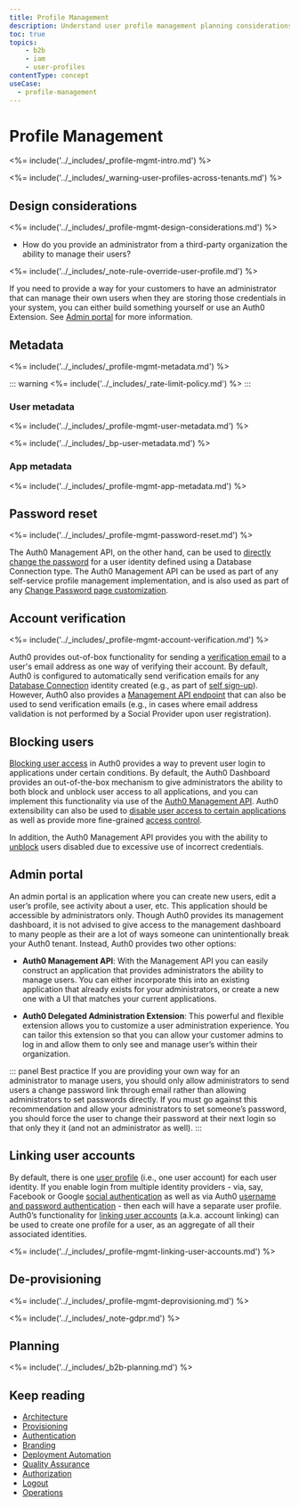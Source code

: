 ```yaml
---
title: Profile Management
description: Understand user profile management planning considerations for your B2B implementation. 
toc: true
topics:
    - b2b
    - iam
    - user-profiles
contentType: concept
useCase:
  - profile-management
---
```

# Profile Management

<%= include('../_includes/_profile-mgmt-intro.md') %>

<%= include('../_includes/_warning-user-profiles-across-tenants.md') %>

## Design considerations

<%= include('../_includes/_profile-mgmt-design-considerations.md') %>
* How do you provide an administrator from a third-party organization the ability to manage their users?

<%= include('../_includes/_note-rule-override-user-profile.md') %>

If you need to provide a way for your customers to have an administrator that can manage their own users when they are storing those credentials in your system, you can either build something yourself or use an Auth0 Extension. See [Admin portal](#admin-portal) for more information.

## Metadata

<%= include('../_includes/_profile-mgmt-metadata.md') %>

::: warning
<%= include('../_includes/_rate-limit-policy.md') %>
:::

### User metadata

<%= include('../_includes/_profile-mgmt-user-metadata.md') %>

<%= include('../_includes/_bp-user-metadata.md') %>

### App metadata

<%= include('../_includes/_profile-mgmt-app-metadata.md') %>

## Password reset

<%= include('../_includes/_profile-mgmt-password-reset.md') %>

The Auth0 Management API, on the other hand, can be used to [directly change the password](/connections/database/password-change#directly-set-the-new-password) for a user identity defined using a Database Connection type. The Auth0 Management API can be used as part of any self-service profile management implementation, and is also used as part of any [Change Password page customization](/architecture-scenarios/b2b/b2b-branding#change-password-page-customization). 

## Account verification

<%= include('../_includes/_profile-mgmt-account-verification.md') %>

Auth0 provides out-of-box functionality for sending a [verification email](/email/custom#verification-email) to a user's email address as one way of verifying their account. By default, Auth0 is configured to automatically send verification emails for any [Database Connection](/connections/database) identity created (e.g., as part of [self sign-up](/architecture-scenarios/b2b/b2b-provisioning#self-sign-up)). However, Auth0 also provides a [Management API endpoint](/api/v2#!/Tickets/post_email_verification) that can also be used to send verification emails (e.g., in cases where email address validation is not performed by a Social Provider upon user registration). 

## Blocking users 

[Blocking user access](/users/guides/block-and-unblock-users) in Auth0 provides a way to prevent user login to applications under certain conditions. By default, the Auth0 Dashboard provides an out-of-the-box mechanism to give administrators the ability to both block and unblock user access to all applications, and you can implement this functionality via use of the [Auth0 Management API](/api/management/v2#!/Users/patch_users_by_id). Auth0 extensibility can also be used to [disable user access to certain applications](/users/guides/manage-user-access-to-applications) as well as provide more fine-grained [access control](/architecture-scenarios/b2b/b2b-authorization).

In addition, the Auth0 Management API provides you with the ability to [unblock](/api/management/v2#!/User_Blocks/delete_user_blocks_by_id) users disabled due to excessive use of incorrect credentials.  

## Admin portal

An admin portal is an application where you can create new users, edit a user’s profile, see activity about a user, etc.  This application should be accessible by administrators only.  Though Auth0 provides its management dashboard, it is not advised to give access to the management dashboard to many people as their are a lot of ways someone can unintentionally break your Auth0 tenant.  Instead, Auth0 provides two other options:

* **Auth0 Management API**: With the Management API you can easily construct an application that provides administrators the ability to manage users.  You can either incorporate this into an existing application that already exists for your administrators, or create a new one with a UI that matches your current applications.

* **Auth0 Delegated Administration Extension**: This powerful and flexible extension allows you to customize a user administration experience.  You can tailor this extension so that you can allow your customer admins to log in and allow them to only see and manage user’s within their organization.

::: panel Best practice
If you are providing your own way for an administrator to manage users, you should only allow administrators to send users a change password link through email rather than allowing administrators to set passwords directly. If you must go against this recommendation and allow your administrators to set someone’s password, you should force the user to change their password at their next login so that only they it (and not an administrator as well).
:::

## Linking user accounts 

By default, there is one [user profile](/users/concepts/overview-user-profile) (i.e., one user account) for each user identity. If you enable login from multiple identity providers - via, say, Facebook or Google [social authentication](/architecture-scenarios/b2b/b2b-authentication#social-authentication) as well as via Auth0 [username and password authentication](/architecture-scenarios/b2b/b2b-authentication#username-and-password-authentication) - then each will have a separate user profile. Auth0’s functionality for [linking user accounts](/link-accounts) (a.k.a. account linking) can be used to create one profile for a user, as an aggregate of all their associated identities. 

<%= include('../_includes/_profile-mgmt-linking-user-accounts.md') %>

## De-provisioning

<%= include('../_includes/_profile-mgmt-deprovisioning.md') %>

<%= include('../_includes/_note-gdpr.md') %>

## Planning

<%= include('../_includes/_b2b-planning.md') %>

## Keep reading

* [Architecture](/architecture-scenarios/b2b/b2b-architecture)
* [Provisioning](/architecture-scenarios/b2b/b2b-provisioning)
* [Authentication](/architecture-scenarios/b2b/b2b-authentication)
* [Branding](/architecture-scenarios/b2b/b2b-branding)
* [Deployment Automation](/architecture-scenarios/b2b/b2b-deployment)
* [Quality Assurance](/architecture-scenarios/b2b/b2b-qa)
* [Authorization](/architecture-scenarios/b2b/b2b-authorization)
* [Logout](/architecture-scenarios/b2b/b2b-logout)
* [Operations](/architecture-scenarios/b2b/b2b-operations)
